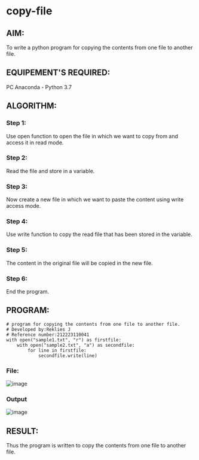 # copy-file
## AIM:
To write a python program for copying the contents from one file to another file.
## EQUIPEMENT'S REQUIRED: 
PC
Anaconda - Python 3.7
## ALGORITHM: 
### Step 1:
Use open function to open the file in which we want to copy from and access it in read mode.
### Step 2: 
 Read the file and store in a variable.
### Step 3: 
Now create a new file in which we want to paste the content using write access mode.
### Step 4:  
Use write function to copy the read file that has been stored in the variable.
### Step 5: 
The content in the original file will be copied in the new file.
### Step 6: 
End the program.

## PROGRAM:
```
# program for copying the contents from one file to another file.
# Developed by:Reklies J
# Reference number:212223110041
with open("sample1.txt", "r") as firstfile:
    with open("sample2.txt", "a") as secondfile:
        for line in firstfile:
            secondfile.write(line)
```
### File:
![image](https://github.com/Reklies/copy-file/assets/147139232/d700a62d-7f98-4dbb-a504-b1f671bc5dab)
### Output
![image](https://github.com/Reklies/copy-file/assets/147139232/75f1f1d1-ada6-486f-ba94-f51d1b66f622)


## RESULT:
Thus the program is written to copy the contents from one file to another file.
